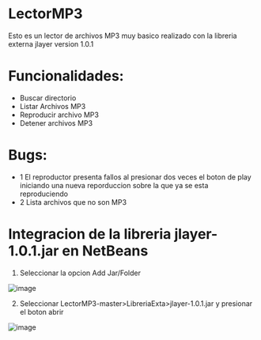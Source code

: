 # LectorMP3
Esto es un lector de archivos MP3 muy basico realizado con la libreria externa jlayer version 1.0.1  
# Funcionalidades:
- Buscar directorio
- Listar Archivos MP3
- Reproducir archivo MP3
- Detener archivos MP3
# Bugs:
- 1 El reproductor presenta fallos al presionar dos veces el boton de play iniciando una nueva reporduccion sobre la que ya se esta reproduciendo
- 2 Lista archivos que no son MP3
# Integracion de la libreria jlayer-1.0.1.jar en NetBeans
1. Seleccionar la opcion Add Jar/Folder

![image](https://github.com/JaxLoz/LectorMP3/assets/88448012/89851a27-2dcc-4b29-83de-ecb4498af707)

2. Seleccionar LectorMP3-master>LibreriaExta>jlayer-1.0.1.jar y presionar el boton abrir

![image](https://github.com/JaxLoz/LectorMP3/assets/88448012/24cd6ee7-66c3-409d-9aab-84c4fea37f7c)





